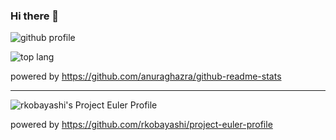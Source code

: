### Hi there 👋

![github profile](https://github-readme-stats.vercel.app/api?username=rkobayashi&show_icons=true)

![top lang](https://github-readme-stats.vercel.app/api/top-langs/?username=rkobayashi)

powered by https://github.com/anuraghazra/github-readme-stats

---

![rkobayashi's Project Euler Profile](https://project-euler-profile.vercel.app/api?username=rkobayashi)

powered by https://github.com/rkobayashi/project-euler-profile

<!--
**rkobayashi/rkobayashi** is a ✨ _special_ ✨ repository because its `README.md` (this file) appears on your GitHub profile.

Here are some ideas to get you started:

- 🔭 I’m currently working on ...
- 🌱 I’m currently learning ...
- 👯 I’m looking to collaborate on ...
- 🤔 I’m looking for help with ...
- 💬 Ask me about ...
- 📫 How to reach me: ...
- 😄 Pronouns: ...
- ⚡ Fun fact: ...
-->
